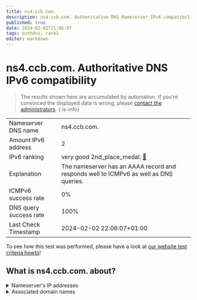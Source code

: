 ```yaml
---
title: ns4.ccb.com.
description: ns4.ccb.com. Authoritative DNS Nameserver IPv6 compatibility
published: true
date: 2024-02-02T21:06:07
tags: authdns, rank2
editor: markdown
---
```


# ns4.ccb.com. Authoritative DNS IPv6 compatibility

> The results shown here are accumulated by automation. If you're convinced the displayed data is wrong, please [contact the administrators](/howto/chat). 
{.is-info}




|   |   |
| - | - |
| Nameserver DNS name | ns4.ccb.com.
| Amount IPv6 address | 2
| IPv6 ranking | very good 2nd_place_medal: [🔗](/howto/ranking) |
| Explanation | The nameserver has an AAAA record and responds well to ICMPv6 as well as DNS queries. |
| ICMPv6 success rate | 0%|
| DNS query success rate | 100% |
| Last Check Timestamp | 2024-02-02 22:06:07+01:00 |

To see how this test was performed, please have a look at [our website test criteria howto](/howto/testcriteria/authdns)!


## What is ns4.ccb.com. about?




<details>
<summary>Nameserver's IP addresses</summary>

2409:8700:1821:f2::2

240e:604:104:30::2

</details>



<details>
<summary>Associated domain names</summary>

www.ccb.com

</details>
